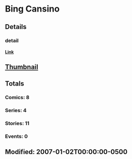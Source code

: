 # Bing  Cansino 
## Details
### detail
#### [Link](http://marvel.com/comics/creators/8068/bing_cansino?utm_campaign=apiRef&utm_source=225578a89fc76f3d20fbffda5d17a88d)
## [Thumbnail](http://i.annihil.us/u/prod/marvel/i/mg/6/40/4bb3c85b33574.jpg)
## Totals
### Comics: 8
### Series: 4
### Stories: 11
### Events: 0
## Modified: 2007-01-02T00:00:00-0500